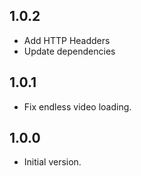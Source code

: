 ## 1.0.2

* Add HTTP Headders
* Update dependencies

## 1.0.1

* Fix endless video loading.

## 1.0.0

* Initial version.

